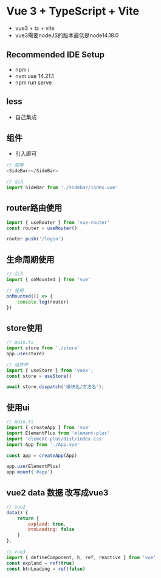 # Vue 3 + TypeScript + Vite

+ vue3 + ts + vite
+ vue3需要nodeJS的版本最低是node14.18.0

## Recommended IDE Setup
+ npm i
+ nvm use 14.21.1
+ npm run serve

## less

+ 自己集成

## 组件
+ 引入即可

````js
// 使用
<SideBar></SideBar>

// 引入
import SideBar from './sidebar/index.vue'
````

## router路由使用

````js
import { useRouter } from 'vue-router'
const router = useRouter()

router.push('/login')
````

## 生命周期使用

````js
// 引入
import { onMounted } from 'vue'

// 使用
onMounted(() => {
    console.log(router)
})
````

## store使用

````js
// main.ts
import store from './store'
app.use(store)

// 组件中
import { useStore } from 'vuex';
const store = useStore()

await store.dispatch('模块名/方法名');

````

## 使用ui
````js
// main.ts
import { createApp } from 'vue'
import ElementPlus from 'element-plus'
import 'element-plus/dist/index.css'
import App from './App.vue'

const app = createApp(App)

app.use(ElementPlus)
app.mount('#app')
````

## vue2 data 数据 改写成vue3
````js
// vue2
data() {
    return {
        expland: true,
        btnLoading: false
    }
},

// vue3
import { defineComponent, h, ref, reactive } from 'vue' 
const expland = ref(true)
const btnLoading = ref(false)

````